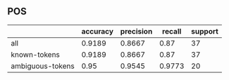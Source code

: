 
## POS

|                  | accuracy | precision | recall | support |
|------------------|----------|-----------|--------|---------|
| all              | 0.9189   | 0.8667    | 0.87   | 37      |
| known-tokens     | 0.9189   | 0.8667    | 0.87   | 37      |
| ambiguous-tokens | 0.95     | 0.9545    | 0.9773 | 20      |

